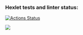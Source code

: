 ### Hexlet tests and linter status:
[![Actions Status](https://github.com/askorutin26/frontend-project-lvl1/workflows/hexlet-check/badge.svg)](https://github.com/askorutin26/frontend-project-lvl1/actions)

<a href="https://codeclimate.com/github/codeclimate/codeclimate/maintainability"><img src="https://api.codeclimate.com/v1/badges/a99a88d28ad37a79dbf6/maintainability" /></a>